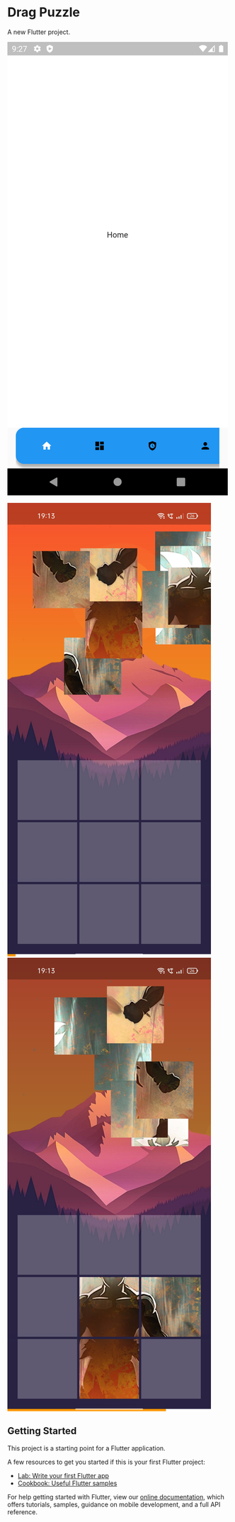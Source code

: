 # Drag Puzzle

A new Flutter project.

<img src="https://raw.githubusercontent.com/imayush-chauhan/Animated_Bottom_Bar/master/screenshot/image.png" alt="">

![](assets/images/ss_1.jpg)
![](assets/images/ss_2.jpg)

## Getting Started

This project is a starting point for a Flutter application.

A few resources to get you started if this is your first Flutter project:

- [Lab: Write your first Flutter app](https://flutter.dev/docs/get-started/codelab)
- [Cookbook: Useful Flutter samples](https://flutter.dev/docs/cookbook)

For help getting started with Flutter, view our
[online documentation](https://flutter.dev/docs), which offers tutorials,
samples, guidance on mobile development, and a full API reference.
